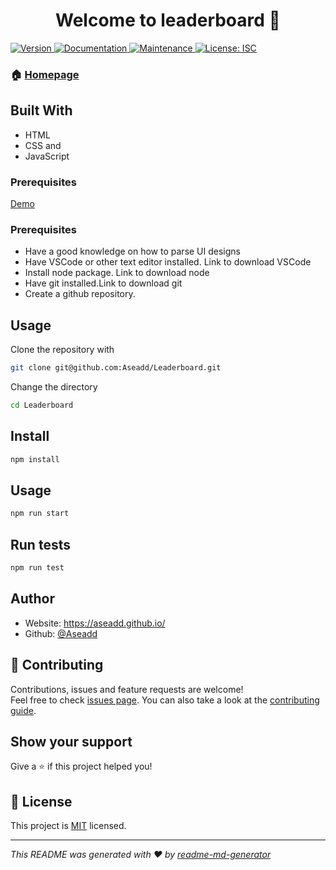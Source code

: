 <h1 align="center">Welcome to leaderboard 👋</h1>

<p>
  <a href="https://www.npmjs.com/package/leaderboard" target="_blank">
    <img alt="Version" src="https://img.shields.io/npm/v/leaderboard.svg">
  </a>
  <a href="https://github.com/Aseadd/Leaderboard#readme" target="_blank">
    <img alt="Documentation" src="https://img.shields.io/badge/documentation-yes-brightgreen.svg" />
  </a>
  <a href="https://github.com/Aseadd/Leaderboard/graphs/commit-activity" target="_blank">
    <img alt="Maintenance" src="https://img.shields.io/badge/Maintained%3F-yes-green.svg" />
  </a>
  <a href="https://github.com/Aseadd/Leaderboard/blob/master/LICENSE" target="_blank">
    <img alt="License: ISC" src="https://img.shields.io/github/license/Aseadd/leaderboard" />
  </a>
</p>

### 🏠 [Homepage](https://github.com/Aseadd/Leaderboard#readme)

## Built With

- HTML
- CSS and
- JavaScript
### Prerequisites
[Demo](https://zingy-profiterole-22e9bc.netlify.app/)

### Prerequisites

- Have a good knowledge on how to parse UI designs
- Have VSCode or other text editor installed. Link to download VSCode
- Install node package. Link to download node
- Have git installed.Link to download git
- Create a github repository.

## Usage

Clone the repository with

```sh
git clone git@github.com:Aseadd/Leaderboard.git
```

Change the directory

```sh
cd Leaderboard
```

## Install

```sh
npm install
```

## Usage

```sh
npm run start
```

## Run tests

```sh
npm run test
```

## Author

- Website: https://aseadd.github.io/
- Github: [@Aseadd](https://github.com/Aseadd)

## 🤝 Contributing

Contributions, issues and feature requests are welcome!<br />Feel free to check [issues page](https://github.com/Aseadd/Leaderboard/issues). You can also take a look at the [contributing guide](https://github.com/Aseadd/Leaderboard/blob/master/CONTRIBUTING.md).

## Show your support

Give a ⭐️ if this project helped you!

## 📝 License

This project is [MIT](/MIT.md) licensed.

---

_This README was generated with ❤️ by [readme-md-generator](https://github.com/kefranabg/readme-md-generator)_
